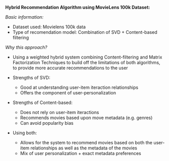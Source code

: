 **Hybrid Recommendation Algorithm using MovieLens 100k Dataset:**

*Basic information:*
- Dataset used: Movielens 100k data
- Type of recomendation model: Combination of SVD + Content-based filtering

*Why this approach?*

- Using a weighted hybrid system combining Content-filtering and Matrix Factorization Techniques to build off the limitations of both algorithms, to provide more accurate recommendations to the user
- Strengths of SVD: 
    - Good at understanding user-item iteraction relationships 
    - Offers the component of user-personalization
    
- Strengths of Content-based: 
    - Does not rely on user-item iteractions
    - Recommends movies based upon move metadata (e.g. genres)
    - Can avoid popularity bias
    
- Using both:
    - Allows for the system to recommend movies based on both the user-item relationships as well as the metadata of the movies
    - Mix of user personalization + exact metadata preferences 
